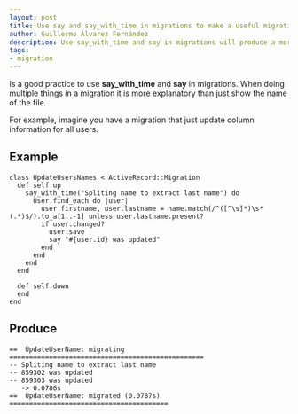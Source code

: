 ```yaml
---
layout: post
title: Use say and say_with_time in migrations to make a useful migration log
author: Guillermo Álvarez Fernández
description: Use say_with_time and say in migrations will produce a more readable output in migrations. And if use correctly it could be a helpful friend when something goes wrong because normally it is stored in the deploy log
tags:
- migration
---
```

Is a good practice to use **say_with_time** and **say** in migrations. When doing multiple things in a migration it is more explanatory than just show the name of the file.

For example, imagine you have a migration that just update column information for all users.

## Example ##

    class UpdateUsersNames < ActiveRecord::Migration
      def self.up
        say_with_time("Spliting name to extract last name") do
          User.find_each do |user|
            user.firstname, user.lastname = name.match(/^([^\s]*)\s*(.*)$/).to_a[1..-1] unless user.lastname.present?
            if user.changed?
              user.save
              say "#{user.id} was updated"
            end
          end
        end
      end

      def self.down
      end
    end

## Produce ##

    ==  UpdateUserName: migrating =================================================
    -- Spliting name to extract last name
    -- 859302 was updated
    -- 859303 was updated
       -> 0.0786s
    ==  UpdateUserName: migrated (0.0787s) ========================================



